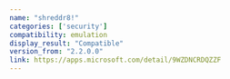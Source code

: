 ```yaml
---
name: "shreddr8!"
categories: ['security']
compatibility: emulation
display_result: "Compatible"
version_from: "2.2.0.0"
link: https://apps.microsoft.com/detail/9WZDNCRDQZZF
---
```

